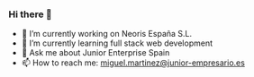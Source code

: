### Hi there 👋
- 🔭 I’m currently working on Neoris España S.L.
- 🌱 I’m currently learning full stack web development
- 💬 Ask me about Junior Enterprise Spain
- 📫 How to reach me: miguel.martinez@junior-empresario.es

